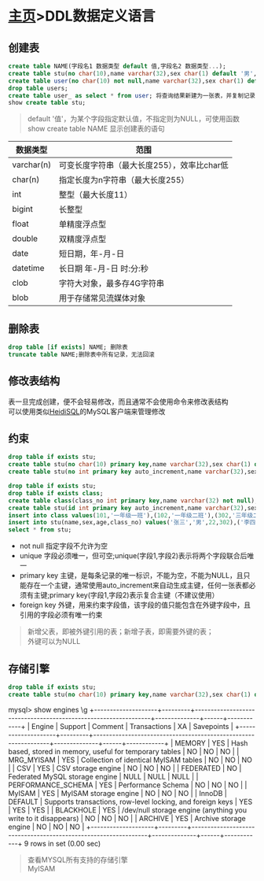 # [主页](../README.md)>DDL数据定义语言

## 创建表

```SQL
create table NAME(字段名1 数据类型 default 值,字段名2 数据类型...);
create table stu(no char(10),name varchar(32),sex char(1) default '男',age int,email varchar(255));
create table user(no char(10) not null,name varchar(32),sex char(1) default '男',age int,email varchar(255),create_time datetime default now());
drop table users;
create table user_ as select * from user; 将查询结果新建为一张表，并复制记录
show create table stu;
```

>default '值'，为某个字段指定默认值，不指定则为NULL，可使用函数  
>show create table NAME 显示创建表的语句

|数据类型|范围|
|--|--|
|varchar(n)|可变长度字符串（最大长度255），效率比char低|
|char(n)|指定长度为n字符串（最大长度255）|
|int|整型（最大长度11）|
|bigint|长整型|
|float|单精度浮点型|
|double|双精度浮点型|
|date|短日期，年-月-日|
|datetime|长日期 年-月-日 时:分:秒|
|clob|字符大对象，最多存4G字符串|
|blob|用于存储常见流媒体对象|

## 删除表

```SQL
drop table [if exists] NAME; 删除表
truncate table NAME;删除表中所有记录，无法回滚
```

## 修改表结构

表一旦完成创建，便不会轻易修改，而且通常不会使用命令来修改表结构  
可以使用类似[HeidiSQL](https://www.heidisql.com/)的MySQL客户端来管理修改

## 约束

```SQL
drop table if exists stu;
create table stu(no char(10) primary key,name varchar(32),sex char(1) default '男',age int,email varchar(255));
create table stu(no int primary key auto_increment,name varchar(32),sex char(1) default '男',age int,email varchar(255));

drop table if exists stu;
drop table if exists class;
create table class(class_no int primary key,name varchar(32) not null);
create table stu(id int primary key auto_increment,name varchar(32),sex char(1) not null,age int not null,class_no int not null,foreign key(class_no) references class(class_no));
insert into class values(101,'一年级一班'),(102,'一年级二班'),(302,'三年级二班');
insert into stu(name,sex,age,class_no) values('张三','男',22,302),('李四','男',14,101),('王五','女',16,102);
select * from stu;

```

- not null 指定字段不允许为空
- unique 字段必须唯一，但可空;unique(字段1,字段2)表示将两个字段联合后唯一
- primary key 主键，是每条记录的唯一标识，不能为空，不能为NULL，且只能存在一个主键，通常使用auto_increment来自动生成主键，任何一张表都必须有主键;primary key(字段1,字段2)表示复合主键（不建议使用）
- foreign key 外键，用来约束字段值，该字段的值只能包含在外键字段中，且引用的字段必须有唯一约束

>新增父表，即被外键引用的表；新增子表，即需要外键的表；  
>外键可以为NULL

## 存储引擎

```SQL
drop table if exists stu;
create table stu(no char(10) primary key,name varchar(32),sex char(1) default '男',age int,email varchar(255)) engine=innodb default charset=utf8;
```

mysql> show engines \g
+--------------------+---------+----------------------------------------------------------------+--------------+------+------------+
| Engine             | Support | Comment                                                        | Transactions | XA   | Savepoints |
+--------------------+---------+----------------------------------------------------------------+--------------+------+------------+
| MEMORY             | YES     | Hash based, stored in memory, useful for temporary tables      | NO           | NO   | NO         |
| MRG_MYISAM         | YES     | Collection of identical MyISAM tables                          | NO           | NO   | NO         |
| CSV                | YES     | CSV storage engine                                             | NO           | NO   | NO         |
| FEDERATED          | NO      | Federated MySQL storage engine                                 | NULL         | NULL | NULL       |
| PERFORMANCE_SCHEMA | YES     | Performance Schema                                             | NO           | NO   | NO         |
| MyISAM             | YES     | MyISAM storage engine                                          | NO           | NO   | NO         |
| InnoDB             | DEFAULT | Supports transactions, row-level locking, and foreign keys     | YES          | YES  | YES        |
| BLACKHOLE          | YES     | /dev/null storage engine (anything you write to it disappears) | NO           | NO   | NO         |
| ARCHIVE            | YES     | Archive storage engine                                         | NO           | NO   | NO         |
+--------------------+---------+----------------------------------------------------------------+--------------+------+------------+
9 rows in set (0.00 sec)

>查看MYSQL所有支持的存储引擎  
>MyISAM
